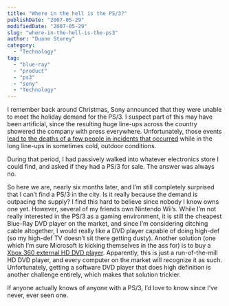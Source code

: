 ```yaml
---
title: "Where in the hell is the PS/3?"
publishDate: "2007-05-29"
modifiedDate: "2007-05-29"
slug: "where-in-the-hell-is-the-ps3"
author: "Duane Storey"
category:
  - "Technology"
tag:
  - "blue-ray"
  - "product"
  - "ps3"
  - "sony"
  - "Technology"
---
```


I remember back around Christmas, Sony announced that they were unable to meet the holiday demand for the PS/3. I suspect part of this may have been artificial, since the resulting huge line-ups across the country showered the company with press everywhere. Unfortunately, those events [lead to the deaths of a few people in incidents that occurred](http://www.japantoday.com/jp/news/390735) while in the long line-ups in sometimes cold, outdoor conditions.

During that period, I had passively walked into whatever electronics store I could find, and asked if they had a PS/3 for sale. The answer was always no.

So here we are, nearly six months later, and I’m still completely surprised that I can’t find a PS/3 in the city. Is it really because the demand is outpacing the supply? I find this hard to believe since nobody I know owns one yet. However, several of my friends own Nintendo Wii’s. While I’m not really interested in the PS/3 as a gaming environment, it is still the cheapest Blue-Ray DVD player on the market, and since I’m considering ditching cable altogether, I would really like a DVD player capable of doing high-def (so my high-def TV doesn’t sit there getting dusty). Another solution (one which I’m sure Microsoft is kicking themselves in the ass for) is to buy a [Xbox 360 external HD DVD player](http://www.xbox.com/en-US/hardware/x/xbox360hddvdplayer/). Apparently, this is just a run-of-the-mill HD DVD player, and every computer on the market will recognize it as such. Unfortunately, getting a software DVD player that does high definition is another challenge entirely, which makes that solution trickier.

If anyone actually knows of anyone with a PS/3, I’d love to know since I’ve never, ever seen one.